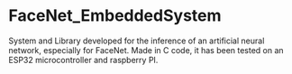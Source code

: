 # FaceNet_EmbeddedSystem
System and Library developed for the inference of an artificial neural network, especially for FaceNet. Made in C code, it has been tested on an ESP32 microcontroller and raspberry PI.
